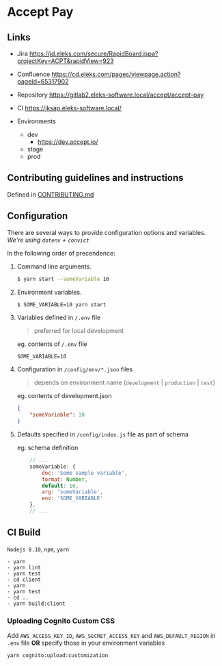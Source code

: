 # Accept Pay

## Links

*   Jira https://jd.eleks.com/secure/RapidBoard.jspa?projectKey=ACPT&rapidView=923
*   Confluence https://cd.eleks.com/pages/viewpage.action?pageId=65317902
*   Repository https://gitlab2.eleks-software.local/accept/accept-pay
*   CI https://jksap.eleks-software.local/
*   Environments

    *   dev
        *   https://dev.accept.io/
    *   stage
    *   prod

## Contributing guidelines and instructions

Defined in [CONTRIBUTING.md](CONTRIBUTING.md)

## Configuration

There are several ways to provide configuration options and variables.
_We're using `dotenv` + `convict`_

In the following order of precendence:

1.  Command line arguments.

    ```sh
    $ yarn start --someVariable 10
    ```

2.  Environment variables.

    ```sh
    $ SOME_VARIABLE=10 yarn start
    ```

3.  Variables defined in `/.env` file

    > preferred for local development

    eg. contents of `/.env` file

    ```
    SOME_VARIABLE=10
    ```

4.  Configuration in `/config/env/*.json` files

    > depends on environment name (`development` | `production` | `test`)

    eg. contents of development.json

    ```json
    {
        "someVariable": 10
    }
    ```

5.  Defaults specified in `/config/index.js` file as part of schema

    eg. schema definition

    ```javascript
        // ...
        someVariable: {
            doc: 'Some sample variable',
            format: Number,
            default: 10,
            arg: 'someVariable',
            env: 'SOME_VARIABLE'
        },
        // ...
    ```

## CI Build

`Nodejs 8.10`, `npm`, `yarn`

```
- yarn
- yarn lint
- yarn test
- cd client
- yarn
- yarn test
- cd ..
- yarn build:client
```

### Uploading Cognito Custom CSS

Add `AWS_ACCESS_KEY_ID`, `AWS_SECRET_ACCESS_KEY` and `AWS_DEFAULT_REGION` in `.env` file **OR** specify those in your environment variables

```
yarn cognito:upload:customization
```
